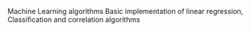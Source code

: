 Machine Learning algorithms
Basic implementation of linear regression, Classification and correlation algorithms
